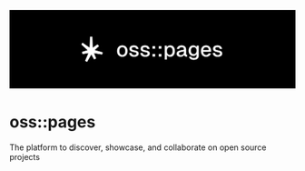 [![OSSPAGES](./github.svg)](https://osspages.com)

# oss::pages

The platform to discover, showcase, and collaborate on open source projects

